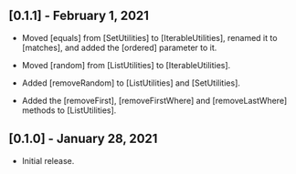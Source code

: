 ## [0.1.1] - February 1, 2021

* Moved [equals] from [SetUtilities] to [IterableUtilities], renamed
it to [matches], and added the [ordered] parameter to it.

* Moved [random] from [ListUtilities] to [IterableUtilities].

* Added [removeRandom] to [ListUtilities] and [SetUtilities].

* Added the [removeFirst], [removeFirstWhere] and [removeLastWhere]
methods to [ListUtilities].

## [0.1.0] - January 28, 2021

* Initial release.
